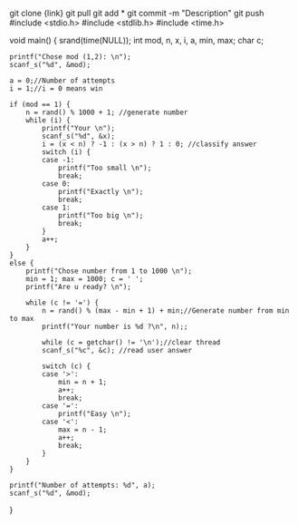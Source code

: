 git clone {link}
git pull
git add *
git commit -m "Description"
git push
#include <stdio.h> 
#include <stdlib.h> 
#include <time.h>

void main() {
	srand(time(NULL)); 
	int mod, n, x, i, a, min, max; 
	char c;

	printf("Chose mod (1,2): \n");
	scanf_s("%d", &mod);

	a = 0;//Number of attempts
	i = 1;//i = 0 means win

	if (mod == 1) {
		n = rand() % 1000 + 1; //generate number
		while (i) {
			printf("Your \n");
			scanf_s("%d", &x);
			i = (x < n) ? -1 : (x > n) ? 1 : 0; //classify answer
			switch (i) {
			case -1:
				printf("Too small \n");
				break;
			case 0:
				printf("Exactly \n");
				break;
			case 1:
				printf("Too big \n");
				break;
			}
			a++;
		}
	}
	else {
		printf("Chose number from 1 to 1000 \n");
		min = 1; max = 1000; c = ' ';
		printf("Are u ready? \n");

		while (c != '=') {
			n = rand() % (max - min + 1) + min;//Generate number from min to max
			printf("Your number is %d ?\n", n);;

			while (c = getchar() != '\n');//clear thread
			scanf_s("%c", &c); //read user answer

			switch (c) {
			case '>':
				min = n + 1;
				a++;
				break;
			case '=':
				printf("Easy \n");
			case '<':
				max = n - 1;
				a++;
				break;
			}
		}
	}

	printf("Number of attempts: %d", a);
	scanf_s("%d", &mod);
}
